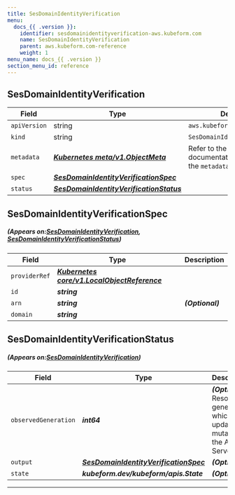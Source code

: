 ```yaml
---
title: SesDomainIdentityVerification
menu:
  docs_{{ .version }}:
    identifier: sesdomainidentityverification-aws.kubeform.com
    name: SesDomainIdentityVerification
    parent: aws.kubeform.com-reference
    weight: 1
menu_name: docs_{{ .version }}
section_menu_id: reference
---
```


## SesDomainIdentityVerification
| Field | Type | Description |
| ------ | ----- | ----------- |
| `apiVersion` | string | `aws.kubeform.com/v1alpha1` |
|    `kind` | string | `SesDomainIdentityVerification` |
| `metadata` | ***[Kubernetes meta/v1.ObjectMeta](https://kubernetes.io/docs/reference/generated/kubernetes-api/v1.13/#objectmeta-v1-meta)***|Refer to the Kubernetes API documentation for the fields of the `metadata` field.|
| `spec` | ***[SesDomainIdentityVerificationSpec](#SesDomainIdentityVerificationSpec)***||
| `status` | ***[SesDomainIdentityVerificationStatus](#SesDomainIdentityVerificationStatus)***||
## SesDomainIdentityVerificationSpec
##### (Appears on:[SesDomainIdentityVerification](#SesDomainIdentityVerification), [SesDomainIdentityVerificationStatus](#SesDomainIdentityVerificationStatus))
| Field | Type | Description |
| ------ | ----- | ----------- |
| `providerRef` | ***[Kubernetes core/v1.LocalObjectReference](https://kubernetes.io/docs/reference/generated/kubernetes-api/v1.13/#localobjectreference-v1-core)***||
| `id` | ***string***||
| `arn` | ***string***| ***(Optional)*** |
| `domain` | ***string***||
## SesDomainIdentityVerificationStatus
##### (Appears on:[SesDomainIdentityVerification](#SesDomainIdentityVerification))
| Field | Type | Description |
| ------ | ----- | ----------- |
| `observedGeneration` | ***int64***| ***(Optional)*** Resource generation, which is updated on mutation by the API Server.|
| `output` | ***[SesDomainIdentityVerificationSpec](#SesDomainIdentityVerificationSpec)***| ***(Optional)*** |
| `state` | ***kubeform.dev/kubeform/apis.State***| ***(Optional)*** |
---
